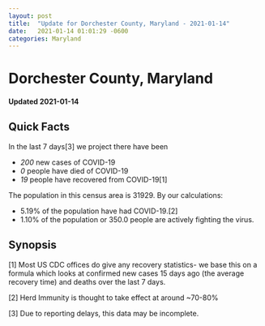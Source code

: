 ```yaml
---
layout: post
title:  "Update for Dorchester County, Maryland - 2021-01-14"
date:   2021-01-14 01:01:29 -0600
categories: Maryland
---
```


# Dorchester County, Maryland
#### Updated 2021-01-14

## Quick Facts

In the last 7 days[3] we project there have been
- *200* new cases of COVID-19
- *0* people have died of COVID-19
- *19* people have recovered from COVID-19[1]

The population in this census area is 31929. By our calculations:
- 5.19% of the population have had COVID-19.[2]
- 1.10% of the population or 350.0 people are actively fighting the virus.

## Synopsis




[1] Most US CDC offices do give any recovery statistics- we base this on a formula which looks at confirmed new cases
15 days ago (the average recovery time) and deaths over the last 7 days.

[2] Herd Immunity is thought to take effect at around ~70-80%

[3] Due to reporting delays, this data may be incomplete.
 
    